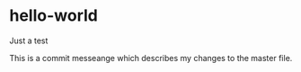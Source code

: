 # hello-world
Just a test

This is a commit messeange which describes my changes to the master file.
